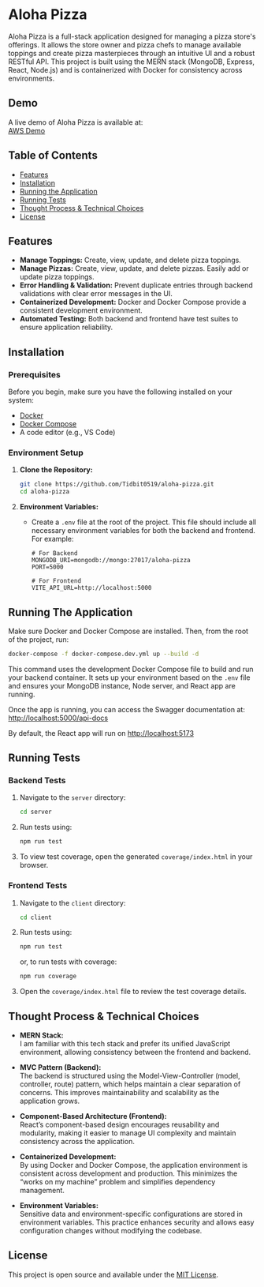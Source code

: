 # Aloha Pizza

Aloha Pizza is a full-stack application designed for managing a pizza store's offerings. It allows the store owner and pizza chefs to manage available toppings and create pizza masterpieces through an intuitive UI and a robust RESTful API. This project is built using the MERN stack (MongoDB, Express, React, Node.js) and is containerized with Docker for consistency across environments.

## Demo

A live demo of Aloha Pizza is available at:  
[AWS Demo](http://ec2-3-15-144-117.us-east-2.compute.amazonaws.com/)

## Table of Contents

- [Features](#features)
- [Installation](#installation)
- [Running the Application](#running-the-application)
- [Running Tests](#running-tests)
- [Thought Process & Technical Choices](#thought-process--technical-choices)
- [License](#license)

## Features

- **Manage Toppings:** Create, view, update, and delete pizza toppings.
- **Manage Pizzas:** Create, view, update, and delete pizzas. Easily add or update pizza toppings.
- **Error Handling & Validation:** Prevent duplicate entries through backend validations with clear error messages in the UI.
- **Containerized Development:** Docker and Docker Compose provide a consistent development environment.
- **Automated Testing:** Both backend and frontend have test suites to ensure application reliability.

## Installation

### Prerequisites

Before you begin, make sure you have the following installed on your system:

- [Docker](https://docs.docker.com/get-docker/)
- [Docker Compose](https://docs.docker.com/compose/install/)
- A code editor (e.g., VS Code)

### Environment Setup

1. **Clone the Repository:**

   ```bash
   git clone https://github.com/Tidbit0519/aloha-pizza.git
   cd aloha-pizza
   ```

2. **Environment Variables:**

   - Create a `.env` file at the root of the project. This file should include all necessary environment variables for both the backend and frontend. For example:

     ```env
     # For Backend
     MONGODB_URI=mongodb://mongo:27017/aloha-pizza
     PORT=5000

     # For Frontend
     VITE_API_URL=http://localhost:5000
     ```

## Running The Application

Make sure Docker and Docker Compose are installed. Then, from the root of the project, run:

```bash
docker-compose -f docker-compose.dev.yml up --build -d
```

This command uses the development Docker Compose file to build and run your backend container. It sets up your environment based on the `.env` file and ensures your MongoDB instance, Node server, and React app are running.

Once the app is running, you can access the Swagger documentation at:
[http://localhost:5000/api-docs](http://localhost:5000/api-docs)

By default, the React app will run on [http://localhost:5173](http://localhost:5173)

## Running Tests

### Backend Tests

1. Navigate to the `server` directory:
   ```bash
   cd server
   ```
2. Run tests using:
   ```bash
   npm run test
   ```
3. To view test coverage, open the generated `coverage/index.html` in your browser.

### Frontend Tests

1. Navigate to the `client` directory:
   ```bash
   cd client
   ```
2. Run tests using:
   ```bash
   npm run test
   ```
   or, to run tests with coverage:
   ```bash
   npm run coverage
   ```
3. Open the `coverage/index.html` file to review the test coverage details.

## Thought Process & Technical Choices

- **MERN Stack:**  
  I am familiar with this tech stack and prefer its unified JavaScript environment, allowing consistency between the frontend and backend.

- **MVC Pattern (Backend):**  
  The backend is structured using the Model-View-Controller (model, controller, route) pattern, which helps maintain a clear separation of concerns. This improves maintainability and scalability as the application grows.

- **Component-Based Architecture (Frontend):**  
  React’s component-based design encourages reusability and modularity, making it easier to manage UI complexity and maintain consistency across the application.

- **Containerized Development:**  
  By using Docker and Docker Compose, the application environment is consistent across development and production. This minimizes the “works on my machine” problem and simplifies dependency management.

- **Environment Variables:**  
  Sensitive data and environment-specific configurations are stored in environment variables. This practice enhances security and allows easy configuration changes without modifying the codebase.

## License

This project is open source and available under the [MIT License](LICENSE).
